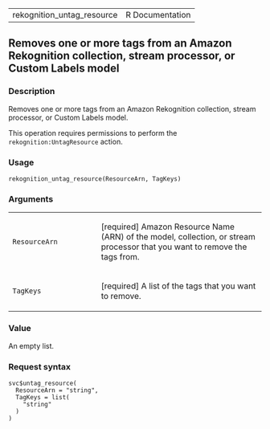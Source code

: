 <table style="width: 100%;">
<tbody>
<tr class="odd">
<td>rekognition_untag_resource</td>
<td style="text-align: right;">R Documentation</td>
</tr>
</tbody>
</table>

## Removes one or more tags from an Amazon Rekognition collection, stream processor, or Custom Labels model

### Description

Removes one or more tags from an Amazon Rekognition collection, stream
processor, or Custom Labels model.

This operation requires permissions to perform the
`rekognition:UntagResource` action.

### Usage

    rekognition_untag_resource(ResourceArn, TagKeys)

### Arguments

<table>
<colgroup>
<col style="width: 35%" />
<col style="width: 65%" />
</colgroup>
<tbody>
<tr class="odd">
<td><code
id="rekognition_untag_resource_:_ResourceArn">ResourceArn</code></td>
<td><p>[required] Amazon Resource Name (ARN) of the model, collection,
or stream processor that you want to remove the tags from.</p></td>
</tr>
<tr class="even">
<td><code id="rekognition_untag_resource_:_TagKeys">TagKeys</code></td>
<td><p>[required] A list of the tags that you want to remove.</p></td>
</tr>
</tbody>
</table>

### Value

An empty list.

### Request syntax

    svc$untag_resource(
      ResourceArn = "string",
      TagKeys = list(
        "string"
      )
    )
